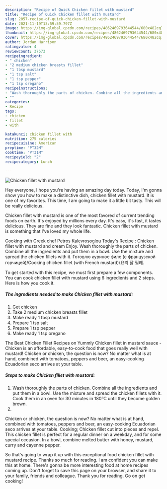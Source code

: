 ```yaml
---
description: "Recipe of Quick Chicken fillet with mustard"
title: "Recipe of Quick Chicken fillet with mustard"
slug: 2057-recipe-of-quick-chicken-fillet-with-mustard
date: 2021-11-19T13:59:59.797Z
image: https://img-global.cpcdn.com/recipes/4862469793644544/680x482cq70/chicken-fillet-with-mustard-recipe-main-photo.jpg
thumbnail: https://img-global.cpcdn.com/recipes/4862469793644544/680x482cq70/chicken-fillet-with-mustard-recipe-main-photo.jpg
cover: https://img-global.cpcdn.com/recipes/4862469793644544/680x482cq70/chicken-fillet-with-mustard-recipe-main-photo.jpg
author: Jordan Harrison
ratingvalue: 4
reviewcount: 37573
recipeingredient:
- " chicken"
- "2 medium chicken breasts fillet"
- "1 tbsp mustard"
- "1 tsp salt"
- "1 tsp pepper"
- "1 tsp oregano"
recipeinstructions:
- "Wash thoroughly the parts of chicken. Combine all the ingredients and put them in a bowl. Use the mixture and spread the chicken fillets with it. Cook them in an oven for  30 minutes in 180°C until  they become golden brown."
- ""
categories:
- Recipe
tags:
- chicken
- fillet
- with

katakunci: chicken fillet with 
nutrition: 275 calories
recipecuisine: American
preptime: "PT32M"
cooktime: "PT31M"
recipeyield: "2"
recipecategory: Lunch

---
```



![Chicken fillet with mustard](https://img-global.cpcdn.com/recipes/4862469793644544/680x482cq70/chicken-fillet-with-mustard-recipe-main-photo.jpg)

Hey everyone, I hope you're having an amazing day today. Today, I'm gonna show you how to make a distinctive dish, chicken fillet with mustard. It is one of my favorites. This time, I am going to make it a little bit tasty. This will be really delicious.

Chicken fillet with mustard is one of the most favored of current trending foods on earth. It's enjoyed by millions every day. It's easy, it's fast, it tastes delicious. They are fine and they look fantastic. Chicken fillet with mustard is something that I've loved my whole life.

Cooking with Greek chef Petros Kalevrosoglou Today's Recipe : Chicken fillet with mustard and cream Enjoy. Wash thoroughly the parts of chicken. Combine all the ingredients and put them in a bowl. Use the mixture and spread the chicken fillets with it. Готовлю куриное филе (с французской горчицей)/Cooking chicken fillet (with French mustard)/요리 닭 필레.


To get started with this recipe, we must first prepare a few components. You can cook chicken fillet with mustard using 6 ingredients and 2 steps. Here is how you cook it.

<!--inarticleads1-->

##### The ingredients needed to make Chicken fillet with mustard:

1. Get  chicken
1. Take 2 medium chicken breasts fillet
1. Make ready 1 tbsp mustard
1. Prepare 1 tsp salt
1. Prepare 1 tsp pepper
1. Make ready 1 tsp oregano


The Best Chicken Fillet Recipes on Yummly Chicken fillet in mustard sauce - Chicken is an affordable, easy-to-cook food that goes really well with mustard! Chicken or chicken, the question is now? No matter what is at hand, combined with tomatoes, peppers and beer, an easy-cooking Ecuadorian seco arrives at your table. 

<!--inarticleads2-->

##### Steps to make Chicken fillet with mustard:

1. Wash thoroughly the parts of chicken. Combine all the ingredients and put them in a bowl. Use the mixture and spread the chicken fillets with it. Cook them in an oven for  30 minutes in 180°C until  they become golden brown.
1. 


Chicken or chicken, the question is now? No matter what is at hand, combined with tomatoes, peppers and beer, an easy-cooking Ecuadorian seco arrives at your table. Cooking; Chicken fillet cut into pieces and repel. This chicken fillet is perfect for a regular dinner on a weekday, and for some special occasion. In a bowl, combine melted butter with honey, mustard, curry and cayenne pepper. 

So that's going to wrap it up with this exceptional food chicken fillet with mustard recipe. Thanks so much for reading. I am confident you can make this at home. There's gonna be more interesting food at home recipes coming up. Don't forget to save this page on your browser, and share it to your family, friends and colleague. Thank you for reading. Go on get cooking!

